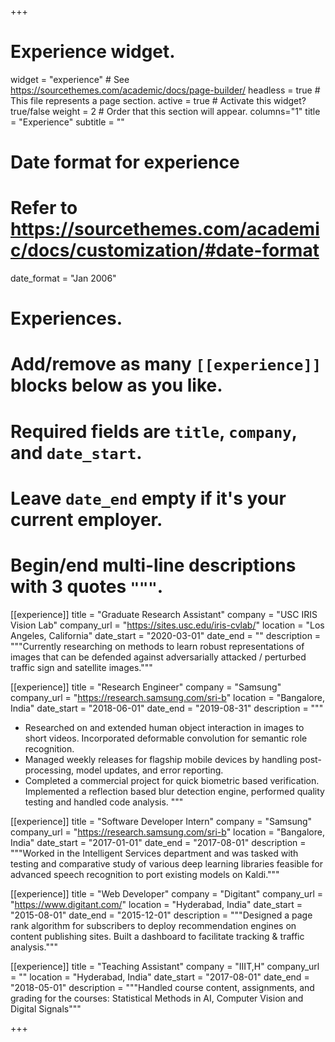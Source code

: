 +++
# Experience widget.
widget = "experience"  # See https://sourcethemes.com/academic/docs/page-builder/
headless = true  # This file represents a page section.
active = true  # Activate this widget? true/false
weight = 2  # Order that this section will appear.
columns="1"
title = "Experience"
subtitle = ""

# Date format for experience
#   Refer to https://sourcethemes.com/academic/docs/customization/#date-format
date_format = "Jan 2006"

# Experiences.
#   Add/remove as many `[[experience]]` blocks below as you like.
#   Required fields are `title`, `company`, and `date_start`.
#   Leave `date_end` empty if it's your current employer.
#   Begin/end multi-line descriptions with 3 quotes `"""`.
[[experience]]
  title = "Graduate Research Assistant"
  company = "USC IRIS Vision Lab"
  company_url = "https://sites.usc.edu/iris-cvlab/"
  location = "Los Angeles, California"
  date_start = "2020-03-01"
  date_end = ""
  description = """Currently researching on methods to learn robust representations of images that can be defended against adversarially attacked / perturbed traffic sign and satellite images."""

[[experience]]
  title = "Research Engineer"
  company = "Samsung"
  company_url = "https://research.samsung.com/sri-b"
  location = "Bangalore, India"
  date_start = "2018-06-01"
  date_end = "2019-08-31"
  description = """
  - Researched on and extended human object interaction in images to short videos. Incorporated deformable convolution for semantic role recognition. 
  - Managed weekly releases for flagship mobile devices by handling post-processing, model updates, and error reporting. 
  - Completed a commercial project for quick biometric based verification. Implemented a reflection based blur detection engine, performed quality testing and handled code analysis.
  """
  
  [[experience]]
  title = "Software Developer Intern"
  company = "Samsung"
  company_url = "https://research.samsung.com/sri-b"
  location = "Bangalore, India"
  date_start = "2017-01-01"
  date_end = "2017-08-01"
  description = """Worked in the Intelligent Services department and was tasked with testing and comparative study of various deep learning libraries feasible for advanced speech recognition to port existing models on Kaldi."""
  
  [[experience]]
  title = "Web Developer"
  company = "Digitant"
  company_url = "https://www.digitant.com/"
  location = "Hyderabad, India"
  date_start = "2015-08-01"
  date_end = "2015-12-01"
  description = """Designed a page rank algorithm for subscribers to deploy recommendation engines
on content publishing sites. Built a dashboard to facilitate tracking & traffic analysis."""

  [[experience]]
  title = "Teaching Assistant"
  company = "IIIT,H"
  company_url = ""
  location = "Hyderabad, India"
  date_start = "2017-08-01"
  date_end = "2018-05-01"
  description = """Handled course content, assignments, and grading for the courses: Statistical Methods in AI, Computer Vision and Digital Signals"""


+++
